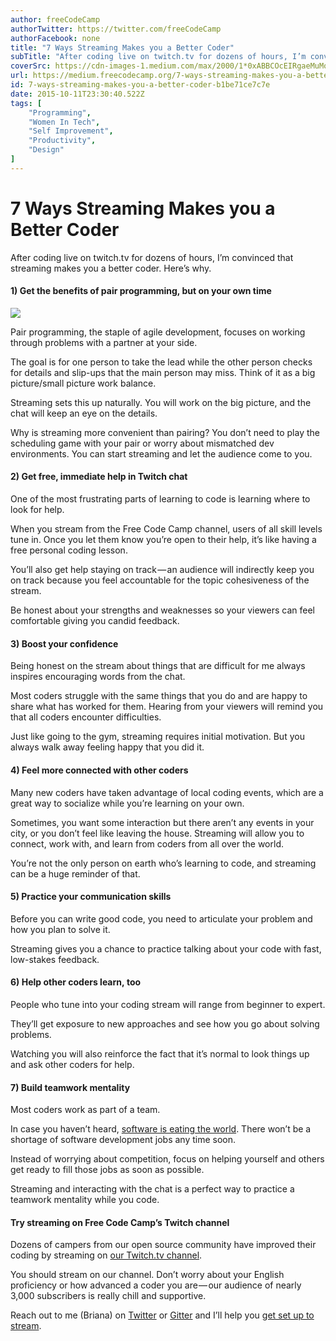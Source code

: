 ```yaml
---
author: freeCodeCamp
authorTwitter: https://twitter.com/freeCodeCamp
authorFacebook: none
title: "7 Ways Streaming Makes you a Better Coder"
subTitle: "After coding live on twitch.tv for dozens of hours, I’m convinced that streaming makes you a better coder. Here’s why...."
coverSrc: https://cdn-images-1.medium.com/max/2000/1*0xABBCOcEIRgaeMuMoNc0A.jpeg
url: https://medium.freecodecamp.org/7-ways-streaming-makes-you-a-better-coder-b1be71ce7c7e
id: 7-ways-streaming-makes-you-a-better-coder-b1be71ce7c7e
date: 2015-10-11T23:30:40.522Z
tags: [
	"Programming",
	"Women In Tech",
	"Self Improvement",
	"Productivity",
	"Design"
]
---
```

# 7 Ways Streaming Makes you a Better Coder

After coding live on twitch.tv for dozens of hours, I’m convinced that streaming makes you a better coder. Here’s why.

#### 1) Get the benefits of pair programming, but on your own time







![](https://cdn-images-1.medium.com/max/1600/1*mlJHSW_zVRVEntYp70TKng.gif)








Pair programming, the staple of agile development, focuses on working through problems with a partner at your side.

The goal is for one person to take the lead while the other person checks for details and slip-ups that the main person may miss. Think of it as a big picture/small picture work balance.

Streaming sets this up naturally. You will work on the big picture, and the chat will keep an eye on the details.

Why is streaming more convenient than pairing? You don’t need to play the scheduling game with your pair or worry about mismatched dev environments. You can start streaming and let the audience come to you.

#### 2) Get free, immediate help in Twitch chat














One of the most frustrating parts of learning to code is learning where to look for help.

When you stream from the Free Code Camp channel, users of all skill levels tune in. Once you let them know you’re open to their help, it’s like having a free personal coding lesson.

You’ll also get help staying on track — an audience will indirectly keep you on track because you feel accountable for the topic cohesiveness of the stream.

Be honest about your strengths and weaknesses so your viewers can feel comfortable giving you candid feedback.

#### 3) Boost your confidence














Being honest on the stream about things that are difficult for me always inspires encouraging words from the chat.

Most coders struggle with the same things that you do and are happy to share what has worked for them. Hearing from your viewers will remind you that all coders encounter difficulties.

Just like going to the gym, streaming requires initial motivation. But you always walk away feeling happy that you did it.

#### 4) Feel more connected with other coders














Many new coders have taken advantage of local coding events, which are a great way to socialize while you’re learning on your own.

Sometimes, you want some interaction but there aren’t any events in your city, or you don’t feel like leaving the house. Streaming will allow you to connect, work with, and learn from coders from all over the world.

You’re not the only person on earth who’s learning to code, and streaming can be a huge reminder of that.

#### 5) Practice your communication skills














Before you can write good code, you need to articulate your problem and how you plan to solve it.

Streaming gives you a chance to practice talking about your code with fast, low-stakes feedback.

#### 6) Help other coders learn, too














People who tune into your coding stream will range from beginner to expert.

They’ll get exposure to new approaches and see how you go about solving problems.

Watching you will also reinforce the fact that it’s normal to look things up and ask other coders for help.

#### 7) Build teamwork mentality














Most coders work as part of a team.

In case you haven’t heard, [software is eating the world](http://www.wsj.com/articles/SB10001424053111903480904576512250915629460). There won’t be a shortage of software development jobs any time soon.

Instead of worrying about competition, focus on helping yourself and others get ready to fill those jobs as soon as possible.

Streaming and interacting with the chat is a perfect way to practice a teamwork mentality while you code.

#### Try streaming on Free Code Camp’s Twitch channel

Dozens of campers from our open source community have improved their coding by streaming on [our Twitch.tv channel](http://twitch.tv/freecodecamp).

You should stream on our channel. Don’t worry about your English proficiency or how advanced a coder you are — our audience of nearly 3,000 subscribers is really chill and supportive.

Reach out to me (Briana) on [Twitter](https://twitter.com/brianamarie132) or [Gitter](https://gitter.im/brianamarie) and I’ll help you [get set up to stream](https://github.com/FreeCodeCamp/FreeCodeCamp/wiki/Stream-Your-Coding-Sessions-on-Twitch.tv).








